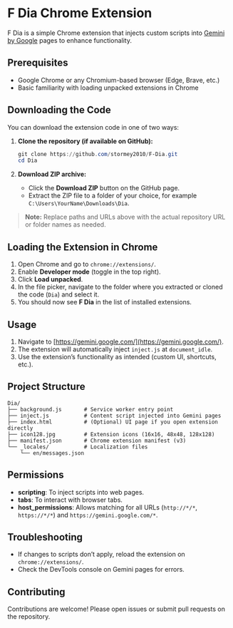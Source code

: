 # F Dia Chrome Extension

F Dia is a simple Chrome extension that injects custom scripts into [Gemini by Google](https://gemini.google.com/) pages to enhance functionality.

## Prerequisites

- Google Chrome or any Chromium-based browser (Edge, Brave, etc.)
- Basic familiarity with loading unpacked extensions in Chrome

## Downloading the Code

You can download the extension code in one of two ways:

1. **Clone the repository (if available on GitHub):**

   ```powershell
   git clone https://github.com/stormey2010/F-Dia.git
   cd Dia
   ```

2. **Download ZIP archive:**
   - Click the **Download ZIP** button on the GitHub page.
   - Extract the ZIP file to a folder of your choice, for example `C:\Users\YourName\Downloads\Dia`.

> **Note:** Replace paths and URLs above with the actual repository URL or folder names as needed.

## Loading the Extension in Chrome

1. Open Chrome and go to `chrome://extensions/`.
2. Enable **Developer mode** (toggle in the top right).
3. Click **Load unpacked**.
4. In the file picker, navigate to the folder where you extracted or cloned the code (`Dia`) and select it.
5. You should now see **F Dia** in the list of installed extensions.

## Usage

1. Navigate to [https://gemini.google.com/](https://gemini.google.com/).
2. The extension will automatically inject `inject.js` at `document_idle`.
3. Use the extension’s functionality as intended (custom UI, shortcuts, etc.).

## Project Structure

```
Dia/
├── background.js       # Service worker entry point
├── inject.js           # Content script injected into Gemini pages
├── index.html          # (Optional) UI page if you open extension directly
├── icon128.jpg         # Extension icons (16x16, 48x48, 128x128)
├── manifest.json       # Chrome extension manifest (v3)
└── _locales/           # Localization files
    └── en/messages.json
```

## Permissions

- **scripting**: To inject scripts into web pages.
- **tabs**: To interact with browser tabs.
- **host_permissions**: Allows matching for all URLs (`http://*/*`, `https://*/*`) and `https://gemini.google.com/*`.

## Troubleshooting

- If changes to scripts don’t apply, reload the extension on `chrome://extensions/`.
- Check the DevTools console on Gemini pages for errors.

## Contributing

Contributions are welcome! Please open issues or submit pull requests on the repository.
